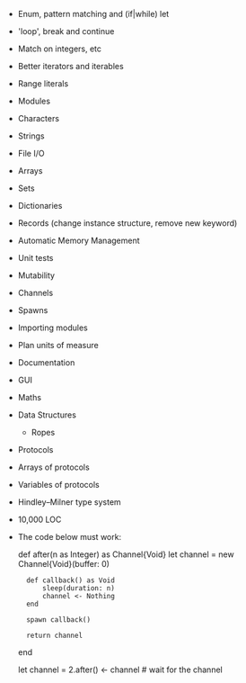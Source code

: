 - Enum, pattern matching and (if|while) let
- 'loop', break and continue
- Match on integers, etc
- Better iterators and iterables
- Range literals

- Modules
- Characters
- Strings

- File I/O
- Arrays
- Sets
- Dictionaries
- Records (change instance structure, remove new keyword)
- Automatic Memory Management
- Unit tests
- Mutability
- Channels
- Spawns
- Importing modules
- Plan units of measure
- Documentation
- GUI
- Maths
- Data Structures
  - Ropes
- Protocols
- Arrays of protocols
- Variables of protocols
- Hindley–Milner type system

- 10,000 LOC

- The code below must work:

    def after(n as Integer) as Channel{Void}
        let channel = new Channel{Void}(buffer: 0)
    
        def callback() as Void
            sleep(duration: n)
            channel <- Nothing
        end
    
        spawn callback()
    
        return channel
    end
    
    let channel = 2.after()
    <- channel  # wait for the channel
